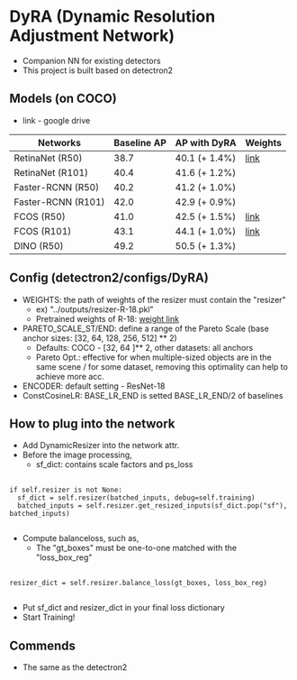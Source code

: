 # DyRA (Dynamic Resolution Adjustment Network)
* Companion NN for existing detectors
* This project is built based on detectron2

## Models (on COCO)
* link - google drive

| Networks | Baseline AP | AP with DyRA | Weights | 
|---|---|---|---|
| RetinaNet (R50)  | 38.7  | 40.1 (+ 1.4%)  |  [link](https://drive.google.com/file/d/18Z-kc65QtU6EG4v4Tmc7c0JzTb1U8axl/view?usp=drive_link) |
| RetinaNet (R101) |  40.4 | 41.6 (+ 1.2%)  |   |
| Faster-RCNN (R50)  | 40.2  | 41.2 (+ 1.0%)  |   |
| Faster-RCNN (R101)  | 42.0  | 42.9 (+ 0.9%)  |   |
| FCOS (R50)  | 41.0  | 42.5 (+ 1.5%) | [link](https://drive.google.com/file/d/1aGA0eJwNZ0ceVt0UBi-sxkf4oEuwVsEu/view?usp=drive_link)  |
| FCOS (R101)  | 43.1  | 44.1 (+ 1.0%)  | [link](https://drive.google.com/file/d/1Jy3QZSqmv68brYHWCrx9trsJHtqry2i6/view?usp=drive_link) |
| DINO (R50)  | 49.2 | 50.5 (+ 1.3%)  |   |

## Config (detectron2/configs/DyRA)
* WEIGHTS: the path of weights of the resizer must contain the "resizer"
  * ex) "../outputs/resizer-R-18.pkl"
  * Pretrained weights of R-18: [weight link](https://drive.google.com/file/d/1-mxrNicuyxWJcx3sc1j9PNv5i2l27BpM/view?usp=drive_link)
* PARETO_SCALE_ST/END: define a range of the Pareto Scale (base anchor sizes: [32, 64, 128, 256, 512] ** 2)
  * Defaults: COCO - [32, 64 ]** 2, other datasets: all anchors
  * Pareto Opt.: effective for when multiple-sized objects are in the same scene / for some dataset, removing this optimality can help to achieve more acc.
* ENCODER: default setting - ResNet-18
* ConstCosineLR: BASE_LR_END is setted BASE_LR_END/2 of baselines

## How to plug into the network
* Add DynamicResizer into the network attr.
* Before the image processing,
    * sf_dict: contains scale factors and ps_loss
<pre>
  <code>
if self.resizer is not None:
  sf_dict = self.resizer(batched_inputs, debug=self.training)
  batched_inputs = self.resizer.get_resized_inputs(sf_dict.pop("sf"), batched_inputs)
  </code>
</pre>
* Compute balanceloss, such as,
   * The "gt_boxes" must be one-to-one matched with the "loss_box_reg"
<pre>
  <code>
resizer_dict = self.resizer.balance_loss(gt_boxes, loss_box_reg)
  </code>
</pre>
* Put sf_dict and resizer_dict in your final loss dictionary
* Start Training!

## Commends
* The same as the detectron2
